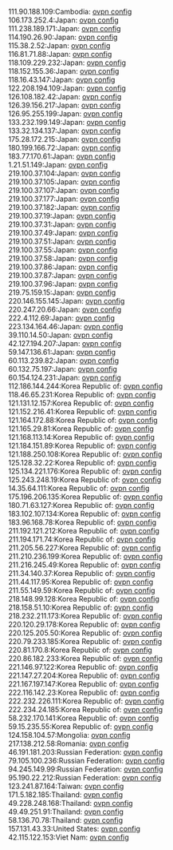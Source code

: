 111.90.188.109:Cambodia: [ovpn config](vpn/111_90_188_109.ovpn)  
106.173.252.4:Japan: [ovpn config](vpn/106_173_252_4.ovpn)  
111.238.189.171:Japan: [ovpn config](vpn/111_238_189_171.ovpn)  
114.190.26.90:Japan: [ovpn config](vpn/114_190_26_90.ovpn)  
115.38.2.52:Japan: [ovpn config](vpn/115_38_2_52.ovpn)  
116.81.71.88:Japan: [ovpn config](vpn/116_81_71_88.ovpn)  
118.109.229.232:Japan: [ovpn config](vpn/118_109_229_232.ovpn)  
118.152.155.36:Japan: [ovpn config](vpn/118_152_155_36.ovpn)  
118.16.43.147:Japan: [ovpn config](vpn/118_16_43_147.ovpn)  
122.208.194.109:Japan: [ovpn config](vpn/122_208_194_109.ovpn)  
126.108.182.42:Japan: [ovpn config](vpn/126_108_182_42.ovpn)  
126.39.156.217:Japan: [ovpn config](vpn/126_39_156_217.ovpn)  
126.95.255.199:Japan: [ovpn config](vpn/126_95_255_199.ovpn)  
133.232.199.149:Japan: [ovpn config](vpn/133_232_199_149.ovpn)  
133.32.134.137:Japan: [ovpn config](vpn/133_32_134_137.ovpn)  
175.28.172.215:Japan: [ovpn config](vpn/175_28_172_215.ovpn)  
180.199.166.72:Japan: [ovpn config](vpn/180_199_166_72.ovpn)  
183.77.170.61:Japan: [ovpn config](vpn/183_77_170_61.ovpn)  
1.21.51.149:Japan: [ovpn config](vpn/1_21_51_149.ovpn)  
219.100.37.104:Japan: [ovpn config](vpn/219_100_37_104.ovpn)  
219.100.37.105:Japan: [ovpn config](vpn/219_100_37_105.ovpn)  
219.100.37.107:Japan: [ovpn config](vpn/219_100_37_107.ovpn)  
219.100.37.177:Japan: [ovpn config](vpn/219_100_37_177.ovpn)  
219.100.37.182:Japan: [ovpn config](vpn/219_100_37_182.ovpn)  
219.100.37.19:Japan: [ovpn config](vpn/219_100_37_19.ovpn)  
219.100.37.31:Japan: [ovpn config](vpn/219_100_37_31.ovpn)  
219.100.37.49:Japan: [ovpn config](vpn/219_100_37_49.ovpn)  
219.100.37.51:Japan: [ovpn config](vpn/219_100_37_51.ovpn)  
219.100.37.55:Japan: [ovpn config](vpn/219_100_37_55.ovpn)  
219.100.37.58:Japan: [ovpn config](vpn/219_100_37_58.ovpn)  
219.100.37.86:Japan: [ovpn config](vpn/219_100_37_86.ovpn)  
219.100.37.87:Japan: [ovpn config](vpn/219_100_37_87.ovpn)  
219.100.37.96:Japan: [ovpn config](vpn/219_100_37_96.ovpn)  
219.75.159.15:Japan: [ovpn config](vpn/219_75_159_15.ovpn)  
220.146.155.145:Japan: [ovpn config](vpn/220_146_155_145.ovpn)  
220.247.20.66:Japan: [ovpn config](vpn/220_247_20_66.ovpn)  
222.4.112.69:Japan: [ovpn config](vpn/222_4_112_69.ovpn)  
223.134.164.46:Japan: [ovpn config](vpn/223_134_164_46.ovpn)  
39.110.14.50:Japan: [ovpn config](vpn/39_110_14_50.ovpn)  
42.127.194.207:Japan: [ovpn config](vpn/42_127_194_207.ovpn)  
59.147.136.61:Japan: [ovpn config](vpn/59_147_136_61.ovpn)  
60.113.239.82:Japan: [ovpn config](vpn/60_113_239_82.ovpn)  
60.132.75.197:Japan: [ovpn config](vpn/60_132_75_197.ovpn)  
60.154.124.231:Japan: [ovpn config](vpn/60_154_124_231.ovpn)  
112.186.144.244:Korea Republic of: [ovpn config](vpn/112_186_144_244.ovpn)  
118.46.65.231:Korea Republic of: [ovpn config](vpn/118_46_65_231.ovpn)  
121.131.12.157:Korea Republic of: [ovpn config](vpn/121_131_12_157.ovpn)  
121.152.216.41:Korea Republic of: [ovpn config](vpn/121_152_216_41.ovpn)  
121.164.172.88:Korea Republic of: [ovpn config](vpn/121_164_172_88.ovpn)  
121.165.29.81:Korea Republic of: [ovpn config](vpn/121_165_29_81.ovpn)  
121.168.113.14:Korea Republic of: [ovpn config](vpn/121_168_113_14.ovpn)  
121.184.151.89:Korea Republic of: [ovpn config](vpn/121_184_151_89.ovpn)  
121.188.250.108:Korea Republic of: [ovpn config](vpn/121_188_250_108.ovpn)  
125.128.32.22:Korea Republic of: [ovpn config](vpn/125_128_32_22.ovpn)  
125.134.221.176:Korea Republic of: [ovpn config](vpn/125_134_221_176.ovpn)  
125.243.248.19:Korea Republic of: [ovpn config](vpn/125_243_248_19.ovpn)  
14.35.64.111:Korea Republic of: [ovpn config](vpn/14_35_64_111.ovpn)  
175.196.206.135:Korea Republic of: [ovpn config](vpn/175_196_206_135.ovpn)  
180.71.63.127:Korea Republic of: [ovpn config](vpn/180_71_63_127.ovpn)  
183.102.107.134:Korea Republic of: [ovpn config](vpn/183_102_107_134.ovpn)  
183.96.168.78:Korea Republic of: [ovpn config](vpn/183_96_168_78.ovpn)  
211.192.121.212:Korea Republic of: [ovpn config](vpn/211_192_121_212.ovpn)  
211.194.171.74:Korea Republic of: [ovpn config](vpn/211_194_171_74.ovpn)  
211.205.56.227:Korea Republic of: [ovpn config](vpn/211_205_56_227.ovpn)  
211.210.236.199:Korea Republic of: [ovpn config](vpn/211_210_236_199.ovpn)  
211.216.245.49:Korea Republic of: [ovpn config](vpn/211_216_245_49.ovpn)  
211.34.140.37:Korea Republic of: [ovpn config](vpn/211_34_140_37.ovpn)  
211.44.117.95:Korea Republic of: [ovpn config](vpn/211_44_117_95.ovpn)  
211.55.149.59:Korea Republic of: [ovpn config](vpn/211_55_149_59.ovpn)  
218.148.99.128:Korea Republic of: [ovpn config](vpn/218_148_99_128.ovpn)  
218.158.51.10:Korea Republic of: [ovpn config](vpn/218_158_51_10.ovpn)  
218.232.211.173:Korea Republic of: [ovpn config](vpn/218_232_211_173.ovpn)  
220.120.29.178:Korea Republic of: [ovpn config](vpn/220_120_29_178.ovpn)  
220.125.205.50:Korea Republic of: [ovpn config](vpn/220_125_205_50.ovpn)  
220.79.233.185:Korea Republic of: [ovpn config](vpn/220_79_233_185.ovpn)  
220.81.170.8:Korea Republic of: [ovpn config](vpn/220_81_170_8.ovpn)  
220.86.182.233:Korea Republic of: [ovpn config](vpn/220_86_182_233.ovpn)  
221.146.97.122:Korea Republic of: [ovpn config](vpn/221_146_97_122.ovpn)  
221.147.27.204:Korea Republic of: [ovpn config](vpn/221_147_27_204.ovpn)  
221.167.197.147:Korea Republic of: [ovpn config](vpn/221_167_197_147.ovpn)  
222.116.142.23:Korea Republic of: [ovpn config](vpn/222_116_142_23.ovpn)  
222.232.226.111:Korea Republic of: [ovpn config](vpn/222_232_226_111.ovpn)  
222.234.24.185:Korea Republic of: [ovpn config](vpn/222_234_24_185.ovpn)  
58.232.170.141:Korea Republic of: [ovpn config](vpn/58_232_170_141.ovpn)  
59.15.235.55:Korea Republic of: [ovpn config](vpn/59_15_235_55.ovpn)  
124.158.104.57:Mongolia: [ovpn config](vpn/124_158_104_57.ovpn)  
217.138.212.58:Romania: [ovpn config](vpn/217_138_212_58.ovpn)  
46.191.181.203:Russian Federation: [ovpn config](vpn/46_191_181_203.ovpn)  
79.105.100.236:Russian Federation: [ovpn config](vpn/79_105_100_236.ovpn)  
94.245.149.99:Russian Federation: [ovpn config](vpn/94_245_149_99.ovpn)  
95.190.22.212:Russian Federation: [ovpn config](vpn/95_190_22_212.ovpn)  
123.241.87.164:Taiwan: [ovpn config](vpn/123_241_87_164.ovpn)  
171.5.182.185:Thailand: [ovpn config](vpn/171_5_182_185.ovpn)  
49.228.248.168:Thailand: [ovpn config](vpn/49_228_248_168.ovpn)  
49.49.251.91:Thailand: [ovpn config](vpn/49_49_251_91.ovpn)  
58.136.70.78:Thailand: [ovpn config](vpn/58_136_70_78.ovpn)  
157.131.43.33:United States: [ovpn config](vpn/157_131_43_33.ovpn)  
42.115.122.153:Viet Nam: [ovpn config](vpn/42_115_122_153.ovpn)  
